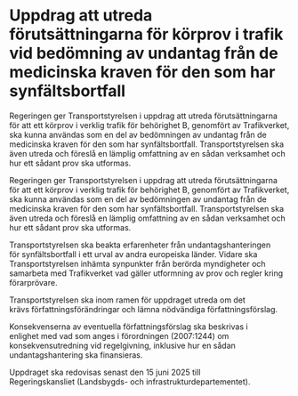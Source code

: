 # Uppdrag att utreda förutsättningarna för körprov i trafik vid bedömning av undantag från de medicinska kraven för den som har synfältsbortfall

Regeringen ger Transportstyrelsen i uppdrag att utreda förutsättningarna för att ett körprov i verklig trafik för behörighet B, genomfört av Trafikverket, ska kunna användas som en del av bedömningen av undantag från de medicinska kraven för den som har synfältsbortfall. Transportstyrelsen ska även utreda och föreslå en lämplig omfattning av en sådan verksamhet och hur ett sådant prov ska utformas.

Regeringen ger Transportstyrelsen i uppdrag att utreda förutsättningarna för att ett körprov i verklig trafik för behörighet B, genomfört av Trafikverket, ska kunna användas som en del av bedömningen av undantag från de medicinska kraven för den som har synfältsbortfall. Transportstyrelsen ska även utreda och föreslå en lämplig omfattning av en sådan verksamhet och hur ett sådant prov ska utformas.

Transportstyrelsen ska beakta erfarenheter från undantagshanteringen för synfältsbortfall i ett urval av andra europeiska länder. Vidare ska Transportstyrelsen inhämta synpunkter från berörda myndigheter och samarbeta med Trafikverket vad gäller utformning av prov och regler kring förarprövare.

Transportstyrelsen ska inom ramen för uppdraget utreda om det krävs författningsförändringar och lämna nödvändiga författningsförslag.

Konsekvenserna av eventuella författningsförslag ska beskrivas i enlighet med vad som anges i förordningen (2007:1244) om konsekvensutredning vid regelgivning, inklusive hur en sådan undantagshantering ska finansieras.

Uppdraget ska redovisas senast den 15 juni 2025 till Regeringskansliet (Landsbygds- och infrastrukturdepartementet).
